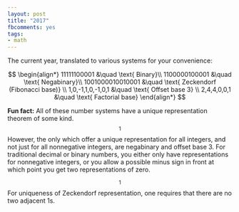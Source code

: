 ```yaml
---
layout: post
title: "2017"
fbcomments: yes
tags:
- math
---
```


The current year, translated to various systems for your convenience:

$$
\begin{align*}
11111100001 &\quad \text{ Binary}\\
1100000100001 &\quad \text{ Negabinary}\\
1001000010010001 &\quad \text{ Zeckendorf (Fibonacci base)} \\
1,0,-1,1,0,-1,0,1 &\quad \text{ Offset base 3} \\
2,4,4,0,0,1 &\quad \text{ Factorial base}
\end{align*}
$$

**Fun fact:**
All of these number systems have a unique representation theorem of some kind.$$^{1}$$
However, the only which offer a unique representation for all integers, and not just for all nonnegative integers, are negabinary and offset base 3. For traditional decimal or binary numbers,
you either only have representations for nonnegative integers, or you allow a possible minus
sign in front at which point you get two representations of zero.

$$^{1}$$For uniqueness of Zeckendorf representation, one requires that there are no two adjacent 1s.
